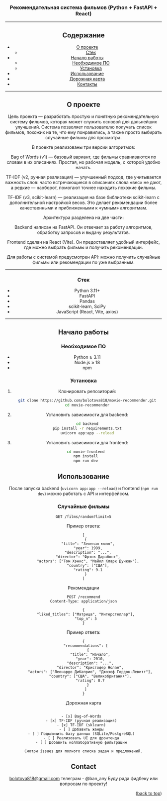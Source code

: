 <a id="readme-top"></a>

<!-- ПРОЕКТ -->

<div align="center">
  <h3 align="center">Рекомендательная система фильмов (Python + FastAPI + React)</h3>

---

##  Содержание
- [О проекте](#о-проекте)
  - [Стек](#стек)
- [Начало работы](#начало-работы)
  - [Необходимое ПО](#необходимое-по)
  - [Установка](#установка)
- [Использование](#использование)
- [Дорожная карта](#дорожная-карта)
- [Контакты](#контакты)


---

## О проекте

Цель проекта — разработать простую и понятную рекомендательную систему фильмов, которая может служить основой для дальнейших улучшений.
Система позволяет пользователю получать список фильмов, похожих на те, что ему понравились, а также просто выбирать случайные фильмы для просмотра.

В проекте реализованы три версии алгоритмов:

Bag of Words (v1) — базовый вариант, где фильмы сравниваются по словам в их описаниях. Простая, но рабочая модель, с которой удобно начать.

TF-IDF (v2, ручная реализация) — улучшенный подход, где учитывается важность слов: часто встречающиеся в описаниях слова «вес» не дают, а редкие — наоборот, помогают точнее находить похожие фильмы.

TF-IDF (v3, scikit-learn) — реализация на базе библиотеки scikit-learn с дополнительной настройкой весов. Это делает рекомендации более качественными и приближенными к «умным» алгоритмам.

Архитектура разделена на две части:

Backend написан на FastAPI. Он отвечает за работу алгоритмов, обработку запросов и выдачу результатов.

Frontend сделан на React (Vite). Он предоставляет удобный интерфейс, где можно выбрать фильмы и получить рекомендации.

Для работы с системой предусмотрен API: можно получить случайные фильмы или рекомендации по уже выбранным.

---

### Стек
- Python 3.11+
- FastAPI
- Pandas
- scikit-learn, SciPy
- JavaScript (React, Vite, axios)

---

## Начало работы

### Необходимое ПО
- Python ≥ 3.11
- Node.js ≥ 18
- npm

### Установка

1. Клонировать репозиторий:
   ```bash
   git clone https://github.com/bolotova818/movie-recommender.git
   cd movie-recommender
2. Установить зависимости для backend:
    ```bash
    cd backend
   pip install -r requirements.txt
   uvicorn app:app --reload
3. Установить зависимости для frontend:
 ```bash
   cd movie-frontend
   npm install
   npm run dev

```
<!-- USAGE EXAMPLES -->
## Использование

После запуска backend (`uvicorn app:app --reload`) и frontend (`npm run dev`) можно работать с API и интерфейсом.

### Случайные фильмы
```http
GET /films/random?limit=5
```
Пример ответа:
```
[
  {
    "title": "Зеленая миля",
    "year": 1999,
    "description": "...",
    "director": "Фрэнк Дарабонт",
    "actors": ["Том Хэнкс", "Майкл Кларк Дункан"],
    "country": ["США"],
    "rating": 9.1
  }
]
```
Рекомендации
```
POST /recommend
Content-Type: application/json

{
  "liked_titles": ["Матрица", "Интерстеллар"],
  "top_n": 5
}
```
Пример ответа:
```
{
  "recommendations": [
    {
      "title": "Начало",
      "year": 2010,
      "description": "...",
      "director": "Кристофер Нолан",
      "actors": ["Леонардо ДиКаприо", "Джозеф Гордон-Левитт"],
      "country": ["США", "Великобритания"],
      "rating": 8.7
    }
  ]
}
```
Дорожная карта
```

- [x] Bag-of-Words  
- [x] TF-IDF (ручная реализация)  
- [x] TF-IDF (sklearn)  
- [ ] Добавить жанры  
- [ ] Подключить базу данных (SQLite/PostgreSQL)  
- [ ] Реализовать UI для фронтенда  
- [ ] Добавить коллаборативную фильтрацию  

Смотри issues для полного списка задач и предложений.
```



<!-- CONTACT -->
## Contact

bolotova818@gmail.com
телеграм - @ban_any
Буду рада фидбеку или вопросам по проекту!

<p align="right">(<a href="#readme-top">back to top</a>)</p>





